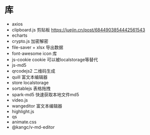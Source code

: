 
# 库
- axios
- clipboard.js 剪贴板
  https://juejin.cn/post/6844903854442561543
- echarts
- crypto.js 加密解密
- file-saver + xlsx 导出数据
- font-awesome icon 库
- js-cookie cookie 可以被localstorage等替代
- js-md5
- qrcodejs2 二维码生成
- quill 富文本编辑器 
- store localstorage
- sortablejs 表格拖拽
- spark-md5 快速获取本地文件md5
- video.js
- wangeditor 富文本编辑器
- highlight.js
- qs
- animate.css
- @kangc/v-md-editor
